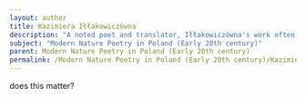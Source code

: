 ```yaml
---
layout: author
title: Kazimiera Iłłakowiczówna
description: "A noted poet and translator, Iłłakowiczówna's work often includes nature themes, emphasizing emotional connections to the landscapes of her native Poland."
subject: "Modern Nature Poetry in Poland (Early 20th century)"
parent: Modern Nature Poetry in Poland (Early 20th century)
permalink: /Modern Nature Poetry in Poland (Early 20th century)/Kazimiera Iłłakowiczówna/
---
```


does this matter?
